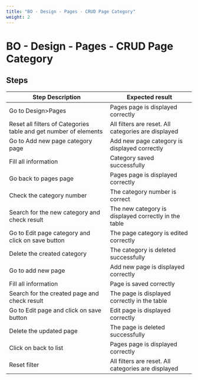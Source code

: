 ```yaml
---
title: "BO - Design - Pages - CRUD Page Category"
weight: 2
---
```


# BO - Design - Pages - CRUD Page Category
## Steps
| Step Description | Expected result |
| ----- | ----- |
| Go to Design>Pages | Pages page is displayed correctly |
| Reset all filters of Categories table and get number of elements | All filters are reset. All categories are displayed |
| Go to Add new page category page | Add new page category is displayed correctly |
| Fill all information | Category saved successfully |
| Go back to pages page | Pages page is displayed correctly |
| Check the category number | The category number is correct |
| Search for the new category and check result | The new category is displayed correctly in the table |
| Go to Edit page category and click on save button | The page category is edited correctly |
| Delete the created category | The category is deleted successfully |
| Go to add new page | Add new page is displayed correctly |
| Fill all information | Page is saved correctly |
| Search for the created page and check result | The page is displayed correctly in the table |
| Go to Edit page and click on save button | Edit page is displayed correctly |
| Delete the updated page | The page is deleted successfully |
| Click on back to list | Pages page is displayed correctly |
| Reset filter | All filters are reset. All categories are displayed |
